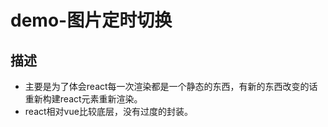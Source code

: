 <!--
 * @Author: luoxi
 * @LastEditTime: 2022-02-03 23:47:14
 * @LastEditors: your name
 * @Description: 
-->
# demo-图片定时切换

## 描述

- 主要是为了体会react每一次渲染都是一个静态的东西，有新的东西改变的话重新构建react元素重新渲染。  
- react相对vue比较底层，没有过度的封装。
